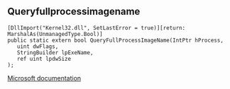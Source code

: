 ## Queryfullprocessimagename

```
[DllImport("Kernel32.dll", SetLastError = true)][return: MarshalAs(UnmanagedType.Bool)]
public static extern bool QueryFullProcessImageName(IntPtr hProcess,
   uint dwFlags,
   StringBuilder lpExeName,
   ref uint lpdwSize
);
```

[Microsoft documentation](https://docs.microsoft.com/en-us/windows/win32/api/processthreadsapi/nf-processthreadsapi-queryfullprocessimagenamea)
